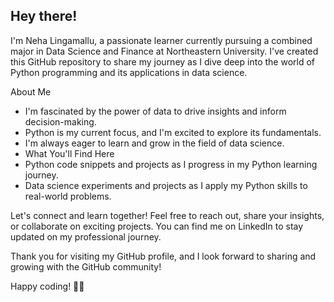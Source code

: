 ## Hey there!

I'm Neha Lingamallu, a passionate learner currently pursuing a combined major in Data Science and Finance at Northeastern University. I've created this GitHub repository to share my journey as I dive deep into the world of Python programming and its applications in data science.

About Me
- I'm fascinated by the power of data to drive insights and inform decision-making.
- Python is my current focus, and I'm excited to explore its fundamentals.
- I'm always eager to learn and grow in the field of data science.
- What You'll Find Here
- Python code snippets and projects as I progress in my Python learning journey.
- Data science experiments and projects as I apply my Python skills to real-world problems.

Let's connect and learn together! Feel free to reach out, share your insights, or collaborate on exciting projects. You can find me on LinkedIn to stay updated on my professional journey.

Thank you for visiting my GitHub profile, and I look forward to sharing and growing with the GitHub community!

Happy coding! 🚀✨




